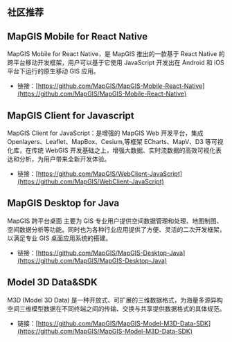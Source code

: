 ## 社区推荐

## MapGIS Mobile for React Native

MapGIS Mobile for React Native，是 MapGIS 推出的一款基于 React Native 的跨平台移动开发框架，用户可以基于它使用 JavaScript 开发出在 Android 和 iOS 平台下运行的原生移动 GIS 应用。

- 链接：[https://github.com/MapGIS/MapGIS-Mobile-React-Native](https://github.com/MapGIS/MapGIS-Mobile-React-Native)

## MapGIS Client for Javascript

MapGIS Client for JavaScript：是增强的 MapGIS Web 开发平台，集成 Openlayers、Leaflet、MapBox、Cesium,等框架 ECharts、MapV、D3 等可视化库，在传统 WebGIS 开发基础之上，增强大数据、实时流数据的高效可视化表达和分析，为用户带来全新开发体验。

- 链接：[https://github.com/MapGIS/WebClient-JavaScript](https://github.com/MapGIS/WebClient-JavaScript)

## MapGIS Desktop for Java

MapGIS 跨平台桌面 主要为 GIS 专业用户提供空间数据管理和处理、地图制图、空间数据分析等功能。同时也为各种行业应用提供了方便、灵活的二次开发框架，以满足专业 GIS 桌面应用系统的搭建。

- 链接：[https://github.com/MapGIS/MapGIS-Desktop-Java](https://github.com/MapGIS/MapGIS-Desktop-Java)

## Model 3D Data&SDK

M3D (Model 3D Data) 是一种开放式、可扩展的三维数据格式，为海量多源异构空间三维模型数据在不同终端之间的传输、交换与共享提供数据格式的具体规范。

- 链接：[https://github.com/MapGIS/MapGIS-Model-M3D-Data-SDK](https://github.com/MapGIS/MapGIS-Model-M3D-Data-SDK)
